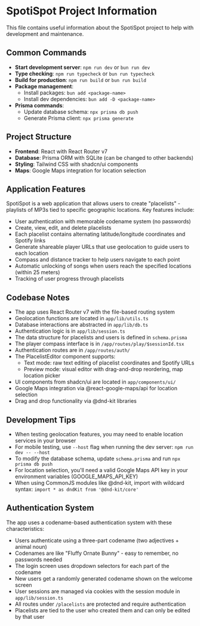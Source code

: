 # SpotiSpot Project Information

This file contains useful information about the SpotiSpot project to help with development and maintenance.

## Common Commands

- **Start development server**: `npm run dev` or `bun run dev`
- **Type checking**: `npm run typecheck` or `bun run typecheck`
- **Build for production**: `npm run build` or `bun run build`
- **Package management**: 
  - Install packages: `bun add <package-name>`
  - Install dev dependencies: `bun add -D <package-name>`
- **Prisma commands**:
  - Update database schema: `npx prisma db push`
  - Generate Prisma client: `npx prisma generate`

## Project Structure

- **Frontend**: React with React Router v7
- **Database**: Prisma ORM with SQLite (can be changed to other backends)
- **Styling**: Tailwind CSS with shadcn/ui components
- **Maps**: Google Maps integration for location selection

## Application Features

SpotiSpot is a web application that allows users to create "placelists" - playlists of MP3s tied to specific geographic locations. Key features include:

- User authentication with memorable codename system (no passwords)
- Create, view, edit, and delete placelists
- Each placelist contains alternating latitude/longitude coordinates and Spotify links
- Generate shareable player URLs that use geolocation to guide users to each location
- Compass and distance tracker to help users navigate to each point
- Automatic unlocking of songs when users reach the specified locations (within 25 meters)
- Tracking of user progress through placelists

## Codebase Notes

- The app uses React Router v7 with the file-based routing system
- Geolocation functions are located in `app/lib/utils.ts`
- Database interactions are abstracted in `app/lib/db.ts`
- Authentication logic is in `app/lib/session.ts`
- The data structure for placelists and users is defined in `schema.prisma`
- The player compass interface is in `/app/routes/play/$sessionId.tsx`
- Authentication routes are in `/app/routes/auth/`
- The PlacelistEditor component supports:
  - Text mode: raw text editing of placelist coordinates and Spotify URLs
  - Preview mode: visual editor with drag-and-drop reordering, map location picker
- UI components from shadcn/ui are located in `app/components/ui/`
- Google Maps integration via @react-google-maps/api for location selection
- Drag and drop functionality via @dnd-kit libraries

## Development Tips

- When testing geolocation features, you may need to enable location services in your browser
- For mobile testing, use `--host` flag when running the dev server: `npm run dev -- --host`
- To modify the database schema, update `schema.prisma` and run `npx prisma db push`
- For location selection, you'll need a valid Google Maps API key in your environment variables (GOOGLE_MAPS_API_KEY)
- When using CommonJS modules like @dnd-kit, import with wildcard syntax: `import * as dndKit from '@dnd-kit/core'`

## Authentication System

The app uses a codename-based authentication system with these characteristics:

- Users authenticate using a three-part codename (two adjectives + animal noun)
- Codenames are like "Fluffy Ornate Bunny" - easy to remember, no passwords needed
- The login screen uses dropdown selectors for each part of the codename
- New users get a randomly generated codename shown on the welcome screen
- User sessions are managed via cookies with the session module in `app/lib/session.ts`
- All routes under `/placelists` are protected and require authentication
- Placelists are tied to the user who created them and can only be edited by that user